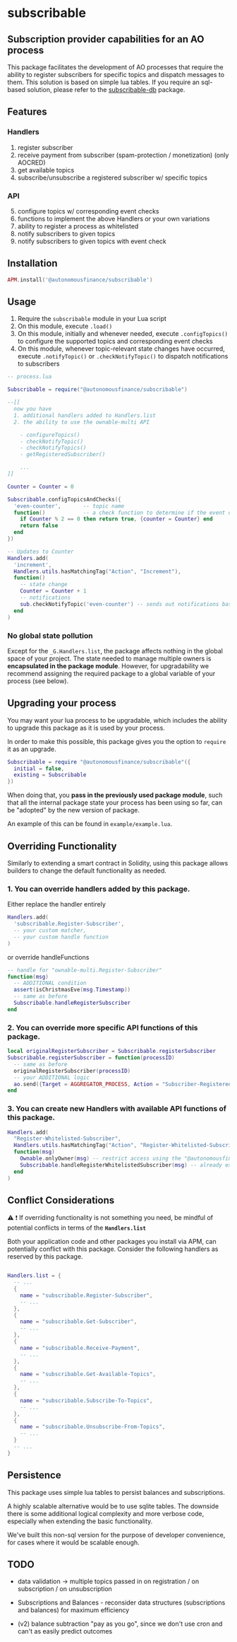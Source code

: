 # subscribable

## Subscription provider capabilities for an AO process

This package facilitates the development of AO processes that require the ability to register subscribers for specific topics and dispatch messages to them.
This solution is based on simple lua tables. 
If you require an sql-based solution, please refer to the [subscribable-db](https://github.com/Autonomous-Finance/aos-packages/tree/main/packages/subscribable-db/) package.

## Features

### Handlers

1. register subscriber
2. receive payment from subscriber (spam-protection / monetization) (only AOCRED)
3. get available topics
4. subscribe/unsubscribe a registered subscriber w/ specific topics

### API

5. configure topics w/ corresponding event checks
6. functions to implement the above Handlers or your own variations
7. ability to register a process as whitelisted
8. notify subscribers to given topics
9. notify subscribers to given topics with event check

## Installation

```lua
APM.install('@autonomousfinance/subscribable')
```

## Usage

1. Require the `subscribable` module in your Lua script
2. On this module, execute `.load()`
3. On this module, initially and whenever needed, execute `.configTopics()` to configure the supported topics and corresponding event checks
4. On this module, whenever topic-relevant state changes have occurred, execute `.notifyTopic()` or `.checkNotifyTopic()` to dispatch notifications to subscribers

```lua
-- process.lua

Subscribable = require("@autonomousfinance/subscribable")

--[[ 
  now you have 
  1. additional handlers added to Handlers.list
  2. the ability to use the ownable-multi API

    - configureTopics()
    - checkNotifyTopic()
    - checkNotifyTopics()
    - getRegisteredSubscriber()

    ...
]]

Counter = Counter = 0

Subscribable.configTopicsAndChecks({
  'even-counter',       -- topic name
  function()            -- a check function to determine if the event occurs & generate a notification payload
    if Counter % 2 == 0 then return true, {counter = Counter} end
    return false
  end
})

-- Updates to Counter
Handlers.add(
  'increment',
  Handlers.utils.hasMatchingTag("Action", "Increment"),
  function()
    -- state change
    Counter = Counter + 1
    -- notifications
    sub.checkNotifyTopic('even-counter') -- sends out notifications based on check and payload from the event check function you configured
  end
)
```

### No global state pollution

Except for the `_G.Handlers.list`, the package affects nothing in the global space of your project. The state needed to manage multiple owners is **encapsulated in the package module**.
However, for upgradability we recommend assigning the required package to a global variable of your process (see below).

## Upgrading your process

You may want your lua process to be upgradable, which includes the ability to upgrade this package as it is used by your process. 

In order to make this possible, this package gives you the option to `require` it as an upgrade.
```lua
Subscribable = require "@autonomousfinance/subscribable"({
  initial = false,
  existing = Subscribable
})
```
When doing that, you **pass in the previously used package module**, such that all the internal package state your process has been using so far, can be "adopted" by the new version of package.

An example of this can be found in `example/example.lua`.

## Overriding Functionality

Similarly to extending a smart contract in Solidity, using this package allows builders to change the default functionality as needed.

### 1. You can override handlers added by this package.

Either replace the handler entirely
```lua
Handlers.add(
  'subscribable.Register-Subscriber',
  -- your custom matcher,
  -- your custom handle function
)
```

or override handleFunctions
```lua
-- handle for "ownable-multi.Register-Subscriber"
function(msg)
  -- ADDITIONAL condition
  assert(isChristmasEve(msg.Timestamp))
  -- same as before
  Subscribable.handleRegisterSubscriber
end
```

### 2. You can override more specific API functions of this package.
```lua
local originalRegisterSubscriber = Subscribable.registerSubscriber
Subscribable.registerSubscriber = function(processID)
  -- same as before
  originalRegisterSubscriber(processID)
  -- your ADDITIONAL logic
  ao.send({Target = AGGREGATOR_PROCESS, Action = "Subscriber-Registered", ["Process-ID"] = processID})
end
```

### 3. You can create new Handlers with available API functions of this package.
```lua
Handlers.add(
  "Register-Whitelisted-Subscriber",
  Handlers.utils.hasMatchingTag("Action", "Register-Whitelisted-Subscriber"),
  function(msg)
    Ownable.onlyOwner(msg) -- restrict access using the "@autonomousfinance/ownable" package
    Subscribable.handleRegisterWhitelistedSubscriber(msg) -- already exists in this package
  end
)
```

## Conflict Considerations

⚠️ ❗️ If overriding functionality is not something you need, be mindful of potential conflicts in terms of the **`Handlers.list`**

Both your application code and other packages you install via APM, can potentially conflict with this package. Consider the following handlers as reserved by this package.

```lua

Handlers.list = {
  -- ...
  { 
    name = "subscribable.Register-Subscriber",
    -- ... 
  },
  { 
    name = "subscribable.Get-Subscriber",
    -- ... 
  },
  { 
    name = "subscribable.Receive-Payment",
    -- ... 
  },
  { 
    name = "subscribable.Get-Available-Topics",
    -- ... 
  },
  { 
    name = "subscribable.Subscribe-To-Topics",
    -- ... 
  },
  { 
    name = "subscribable.Unsubscribe-From-Topics",
    -- ... 
  }
  -- ...
}
```

## Persistence

This package uses simple lua tables to persist balances and subscriptions.

A highly scalable alternative would be to use sqlite tables. The downside there is some additional logical complexity and more verbose code, especially when extending the basic functionality.

We've built this non-sql version for the purpose of developer convenience, for cases where it would be scalable enough.

## TODO

- data validation -> multiple topics passed in on registration / on subscription / on unsubscription

- Subscriptions and Balances - reconsider data structures (subscriptions and balances) for maximum efficiency
- (v2) balance subtraction "pay as you go", since we don't use cron and can't as easily predict outcomes